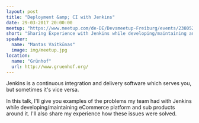 ```yaml
---
layout: post
title: "Deployment &amp; CI with Jenkins"
date: 29-03-2017 20:00:00
meetup: "https://www.meetup.com/de-DE/Devsmeetup-Freiburg/events/238052476"
short: "Sharing Experience with Jenkins while developing/maintaining an eCommerce platform "
speaker:
  name: "Mantas Vaitkūnas"
  image: img/meetup.jpg
location:
  name: "Grünhof"
  url: http://www.gruenhof.org/
---
```


Jenkins is a continuous integration and delivery software which serves you, but sometimes it's vice versa.

In this talk, I'll give you examples of the problems my team had with Jenkins while developing/maintaining eCommerce platform and sub products around it. I'll also share my experience how these issues were solved.
